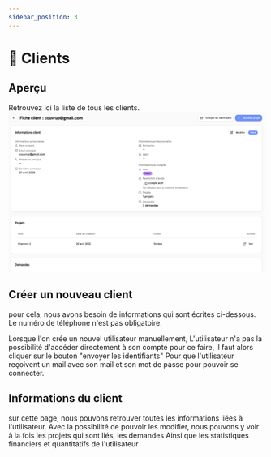 ```yaml
---
sidebar_position: 3
---
```


# 📄 Clients

## Aperçu

Retrouvez ici la liste de tous les clients.
![Demandes](./img/client.png)

## Créer un nouveau client

pour cela, nous avons besoin de informations qui sont écrites ci-dessous. Le numéro de téléphone n'est pas obligatoire.

Lorsque l'on crée un nouvel utilisateur manuellement, L'utilisateur n'a pas la possibilité d'accéder directement à son compte pour ce faire, il faut alors cliquer sur le bouton "envoyer les identifiants" Pour que l'utilisateur reçoivent un mail avec son mail et son mot de passe pour pouvoir se connecter.

## Informations du client

sur cette page, nous pouvons retrouver toutes les informations liées à l'utilisateur. Avec la possibilité de pouvoir les modifier, nous pouvons y voir à la fois les projets qui sont liés, les demandes Ainsi que les statistiques financiers et quantitatifs de l'utilisateur
